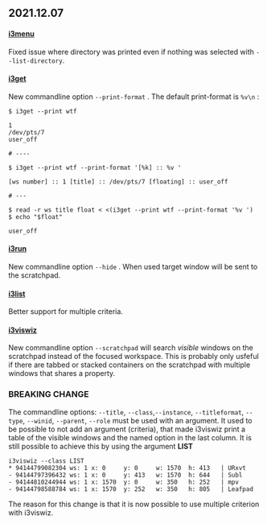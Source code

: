 ## 2021.12.07

#### [i3menu]  

Fixed issue where directory was printed even if
nothing was selected with `--list-directory`.

#### [i3get]

New commandline option `--print-format` . The default
print-format is `%v\n` :  

``` shell
$ i3get --print wtf

1
/dev/pts/7
user_off

# ----

$ i3get --print wtf --print-format '[%k] :: %v '

[ws number] :: 1 [title] :: /dev/pts/7 [floating] :: user_off 

# ---

$ read -r ws title float < <(i3get --print wtf --print-format '%v ')
$ echo "$float"

user_off

```

#### [i3run]

New commandline option `--hide` . When used target
window will be sent to the scratchpad.

#### [i3list]

Better support for multiple criteria.

#### [i3viswiz]

New commandline option `--scratchpad` will search
*visible* windows on the scratchpad instead of the
focused workspace. This is probably only usfeful
if there are tabbed or stacked containers on the
scratchpad with multiple windows that shares a property.

### BREAKING CHANGE

The commandline options: `--title`,
`--class`,`--instance`, `--titleformat`, `--type`,
`--winid`, `--parent`, `--role` must be used with 
an argument. It used to be possible to not add an
argument (criteria), that made i3viswiz print a
table of the visible windows and the named option
in the last column. It is still possible to achieve
this by using the argument **LIST**  

``` shell
i3viswiz --class LIST
* 94144799082304 ws: 1 x: 0     y: 0     w: 1570  h: 413   | URxvt
- 94144797396432 ws: 1 x: 0     y: 413   w: 1570  h: 644   | Subl
- 94144810244944 ws: 1 x: 1570  y: 0     w: 350   h: 252   | mpv
- 94144798588784 ws: 1 x: 1570  y: 252   w: 350   h: 805   | Leafpad
```

The reason for this change is that it is now possible
to use multiple criterion with i3viswiz.

[wiki]: https://github.com/budlabs/i3ass/wiki
[Makefile]: https://github.com/budRich/i3ass/blob/master/Makefile
[install.sh]: https://github.com/budRich/i3ass/blob/master/install.sh
[i3add]: https://github.com/budRich/scripts/i3add/
[AUR]: https://aur.archlinux.org/packages/i3ass/
[i3]: https://i3wm.org/
[i3wm]: https://i3wm.org/
[bashbud]: https://github.com/budlabs/bashbud
[i3flip]: https://github.com/budlabs/i3ass/wiki/i3flip
[i3fyra]: https://github.com/budlabs/i3ass/wiki/i3fyra
[i3get]: https://github.com/budlabs/i3ass/wiki/i3get
[i3gw]: https://github.com/budlabs/i3ass/wiki/i3gw
[i3Kornhe]: https://github.com/budlabs/i3ass/wiki/i3Kornhe
[i3list]: https://github.com/budlabs/i3ass/wiki/i3list
[i3var]: https://github.com/budlabs/i3ass/wiki/i3var
[i3run]: https://github.com/budlabs/i3ass/wiki/i3run
[i3menu]: https://github.com/budlabs/i3ass/wiki/i3menu
[i3viswiz]: https://github.com/budlabs/i3ass/wiki/i3viswiz
[i3king]: https://github.com/budlabs/i3ass/wiki/i3king
[i3zen]: https://github.com/budlabs/i3ass/wiki/i3zen
[youtube channel]: https://youtube.com/c/dubbeltumme
